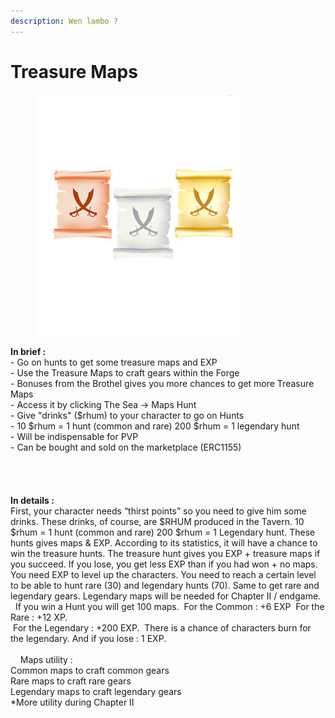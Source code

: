 ```yaml
---
description: Wen lambo ?
---
```


# Treasure Maps

<figure><img src="../../.gitbook/assets/all maps.png" alt=""><figcaption></figcaption></figure>

**In brief :** \
\- Go on hunts to get some treasure maps and EXP\
\- Use the Treasure Maps to craft gears within the Forge\
\- Bonuses from the Brothel gives you more chances to get more Treasure Maps\
\- Access it by clicking The Sea -> Maps Hunt\
\- Give "drinks" ($rhum) to your character to go on Hunts\
\- 10 $rhum = 1 hunt (common and rare) 200 $rhum = 1 legendary hunt\
\- Will be indispensable for PVP \
\- Can be bought and sold on the marketplace (ERC1155)\
\
\
\
\
**In details :** \
First, your character needs “thirst points” so you need to give him some drinks. These drinks, of course, are $RHUM produced in the Tavern. 10 $rhum = 1 hunt (common and rare) 200 $rhum = 1 Legendary hunt. These hunts gives maps & EXP. According to its statistics, it will have a chance to win the treasure hunts. The treasure hunt gives you EXP + treasure maps if you succeed. If you lose, you get less EXP than if you had won + no maps. You need EXP to level up the characters. You need to reach a certain level to be able to hunt rare (30) and legendary hunts (70). Same to get rare and legendary gears. Legendary maps will be needed for Chapter II / endgame.    If you win a Hunt you will get 100 maps.  For the Common : +6 EXP  For the Rare : +12 XP. \
 For the Legendary : +200 EXP.  There is a chance of characters burn for the legendary. And if you lose : 1 EXP. \
\
    Maps utility :\
Common maps to craft common gears  \
Rare maps to craft rare gears \
Legendary maps to craft legendary gears \
\*More utility during Chapter II 
